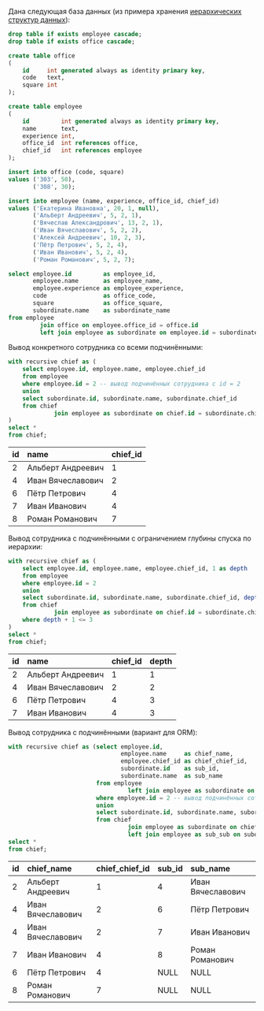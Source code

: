 ﻿Дана следующая база данных (из примера хранения [иерархических структур данных](https://gitlab.com/golodnyuk.iv/db_2022/-/blob/main/%D0%9C%D0%B0%D1%82%D0%B5%D1%80%D0%B8%D0%B0%D0%BB%D1%8B%20%D0%BF%D0%BE%20%D0%BA%D1%83%D1%80%D1%81%D1%83/10.%20%D0%A5%D1%80%D0%B0%D0%BD%D0%B5%D0%BD%D0%B8%D0%B5%20%D0%B8%D0%B5%D1%80%D0%B0%D1%80%D1%85%D0%B8%D1%87%D0%B5%D1%81%D0%BA%D0%B8%D1%85%20%D1%81%D1%82%D1%80%D1%83%D0%BA%D1%82%D1%83%D1%80%20%D0%B4%D0%B0%D0%BD%D0%BD%D1%8B%D1%85.md)):
```sql
drop table if exists employee cascade;
drop table if exists office cascade;

create table office
(
    id     int generated always as identity primary key,
    code   text,
    square int
);

create table employee
(
    id         int generated always as identity primary key,
    name       text,
    experience int,
    office_id  int references office,
    chief_id   int references employee
);

insert into office (code, square)
values ('303', 50),
       ('308', 30);

insert into employee (name, experience, office_id, chief_id)
values ('Екатерина Ивановна', 20, 1, null),
       ('Альберт Андреевич', 5, 2, 1),
       ('Вячеслав Александрович', 13, 2, 1),
       ('Иван Вячеславович', 5, 2, 2),
       ('Алексей Андреевич', 10, 2, 3),
       ('Пётр Петрович', 5, 2, 4),
       ('Иван Иванович', 5, 2, 4),
       ('Роман Романович', 5, 2, 7);

select employee.id         as employee_id,
       employee.name       as employee_name,
       employee.experience as employee_experience,
       code                as office_code,
       square              as office_square,
       subordinate.name    as subordinate_name
from employee
         join office on employee.office_id = office.id
         left join employee as subordinate on employee.id = subordinate.chief_id;
```

Вывод конкретного сотрудника со всеми подчинёнными:
```sql
with recursive chief as (
    select employee.id, employee.name, employee.chief_id
    from employee
    where employee.id = 2 -- вывод подчинённых сотрудника с id = 2
    union
    select subordinate.id, subordinate.name, subordinate.chief_id
    from chief
             join employee as subordinate on chief.id = subordinate.chief_id
)
select *
from chief;
```
| id  | name              | chief\_id |
|:----|:------------------|:----------|
| 2   | Альберт Андреевич | 1         |
| 4   | Иван Вячеславович | 2         |
| 6   | Пётр Петрович     | 4         |
| 7   | Иван Иванович     | 4         |
| 8   | Роман Романович   | 7         |


Вывод сотрудника с подчинёнными с ограничением глубины спуска по иерархии:
```sql
with recursive chief as (
    select employee.id, employee.name, employee.chief_id, 1 as depth
    from employee
    where employee.id = 2
    union
    select subordinate.id, subordinate.name, subordinate.chief_id, depth + 1 as depth
    from chief
             join employee as subordinate on chief.id = subordinate.chief_id
    where depth + 1 <= 3
)
select *
from chief;
```
| id  | name              | chief\_id | depth |
|:----|:------------------|:----------|:------|
| 2   | Альберт Андреевич | 1         | 1     |
| 4   | Иван Вячеславович | 2         | 2     |
| 6   | Пётр Петрович     | 4         | 3     |
| 7   | Иван Иванович     | 4         | 3     |

Вывод сотрудника с подчинёнными (вариант для ORM):
```sql
with recursive chief as (select employee.id,
                                employee.name     as chief_name,
                                employee.chief_id as chief_chief_id,
                                subordinate.id    as sub_id,
                                subordinate.name  as sub_name
                         from employee
                                  left join employee as subordinate on employee.id = subordinate.chief_id
                         where employee.id = 2 -- вывод подчинённых сотрудника с id = 2
                         union
                         select subordinate.id, subordinate.name, subordinate.chief_id, sub_sub.id, sub_sub.name
                         from chief
                                  join employee as subordinate on chief.id = subordinate.chief_id
                                  left join employee as sub_sub on subordinate.id = sub_sub.chief_id)
select *
from chief;
```
| id  | chief\_name       | chief\_chief\_id | sub\_id | sub\_name         |
|:----|:------------------|:-----------------|:--------|:------------------|
| 2   | Альберт Андреевич | 1                | 4       | Иван Вячеславович |
| 4   | Иван Вячеславович | 2                | 6       | Пётр Петрович     |
| 4   | Иван Вячеславович | 2                | 7       | Иван Иванович     |
| 7   | Иван Иванович     | 4                | 8       | Роман Романович   |
| 6   | Пётр Петрович     | 4                | NULL    | NULL              |
| 8   | Роман Романович   | 7                | NULL    | NULL              |
